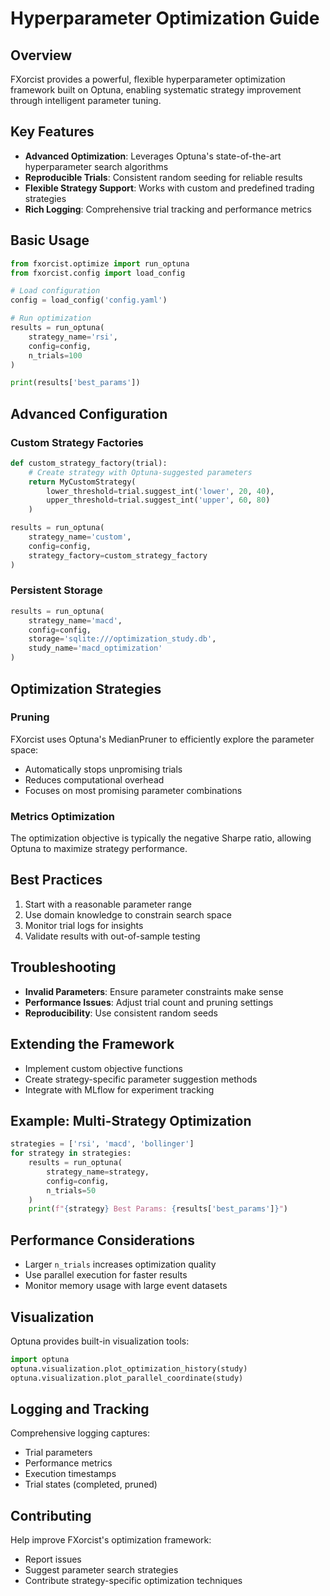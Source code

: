 # Hyperparameter Optimization Guide

## Overview

FXorcist provides a powerful, flexible hyperparameter optimization framework built on Optuna, enabling systematic strategy improvement through intelligent parameter tuning.

## Key Features

- **Advanced Optimization**: Leverages Optuna's state-of-the-art hyperparameter search algorithms
- **Reproducible Trials**: Consistent random seeding for reliable results
- **Flexible Strategy Support**: Works with custom and predefined trading strategies
- **Rich Logging**: Comprehensive trial tracking and performance metrics

## Basic Usage

```python
from fxorcist.optimize import run_optuna
from fxorcist.config import load_config

# Load configuration
config = load_config('config.yaml')

# Run optimization
results = run_optuna(
    strategy_name='rsi',
    config=config,
    n_trials=100
)

print(results['best_params'])
```

## Advanced Configuration

### Custom Strategy Factories

```python
def custom_strategy_factory(trial):
    # Create strategy with Optuna-suggested parameters
    return MyCustomStrategy(
        lower_threshold=trial.suggest_int('lower', 20, 40),
        upper_threshold=trial.suggest_int('upper', 60, 80)
    )

results = run_optuna(
    strategy_name='custom',
    config=config,
    strategy_factory=custom_strategy_factory
)
```

### Persistent Storage

```python
results = run_optuna(
    strategy_name='macd',
    config=config,
    storage='sqlite:///optimization_study.db',
    study_name='macd_optimization'
)
```

## Optimization Strategies

### Pruning

FXorcist uses Optuna's MedianPruner to efficiently explore the parameter space:

- Automatically stops unpromising trials
- Reduces computational overhead
- Focuses on most promising parameter combinations

### Metrics Optimization

The optimization objective is typically the negative Sharpe ratio, allowing Optuna to maximize strategy performance.

## Best Practices

1. Start with a reasonable parameter range
2. Use domain knowledge to constrain search space
3. Monitor trial logs for insights
4. Validate results with out-of-sample testing

## Troubleshooting

- **Invalid Parameters**: Ensure parameter constraints make sense
- **Performance Issues**: Adjust trial count and pruning settings
- **Reproducibility**: Use consistent random seeds

## Extending the Framework

- Implement custom objective functions
- Create strategy-specific parameter suggestion methods
- Integrate with MLflow for experiment tracking

## Example: Multi-Strategy Optimization

```python
strategies = ['rsi', 'macd', 'bollinger']
for strategy in strategies:
    results = run_optuna(
        strategy_name=strategy,
        config=config,
        n_trials=50
    )
    print(f"{strategy} Best Params: {results['best_params']}")
```

## Performance Considerations

- Larger `n_trials` increases optimization quality
- Use parallel execution for faster results
- Monitor memory usage with large event datasets

## Visualization

Optuna provides built-in visualization tools:

```python
import optuna
optuna.visualization.plot_optimization_history(study)
optuna.visualization.plot_parallel_coordinate(study)
```

## Logging and Tracking

Comprehensive logging captures:
- Trial parameters
- Performance metrics
- Execution timestamps
- Trial states (completed, pruned)

## Contributing

Help improve FXorcist's optimization framework:
- Report issues
- Suggest parameter search strategies
- Contribute strategy-specific optimization techniques